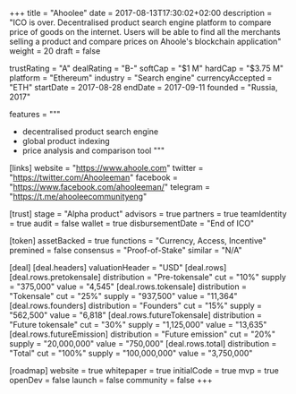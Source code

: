 +++
title = "Ahoolee"
date = 2017-08-13T17:30:02+02:00
description = "ICO is over. Decentralised product search engine platform to compare price of goods on the internet. Users will be able to find all the merchants selling a product and compare prices on Ahoole's blockchain application"
weight = 20
draft = false

trustRating = "A"
dealRating = "B-"
softCap = "$1 M"
hardCap = "$3.75 M"
platform = "Ethereum"
industry = "Search engine"
currencyAccepted = "ETH"
startDate = 2017-08-28
endDate = 2017-09-11
founded = "Russia, 2017"

features = """
- decentralised product search engine
- global product indexing
- price analysis and comparison tool
"""

[links]
  website = "https://www.ahoole.com"
  twitter = "https://twitter.com/Ahooleeman"
  facebook = "https://www.facebook.com/ahooleeman/"
  telegram = "https://t.me/ahooleecommunityeng"

[trust]
  stage = "Alpha product"
  advisors = true
  partners = true
  teamIdentity = true
  audit = false
  wallet = true
  disbursementDate = "End of ICO"

[token]
  assetBacked = true
  functions = "Currency, Access, Incentive"
  premined = false
  consensus = "Proof-of-Stake"
  similar = "N/A"

[deal]
  [deal.headers]
    valuationHeader = "USD"
  [deal.rows]
    [deal.rows.pretokensale]
      distribution = "Pre-tokensale"
      cut = "10%"
      supply = "375,000"
      value = "4,545"
    [deal.rows.tokensale]
      distribution = "Tokensale"
      cut = "25%"
      supply = "937,500"
      value = "11,364"
    [deal.rows.founders]
      distribution = "Founders"
      cut = "15%"
      supply = "562,500"
      value = "6,818"
    [deal.rows.futureTokensale]
      distribution = "Future tokensale"
      cut = "30%"
      supply = "1,125,000"
      value = "13,635"
    [deal.rows.futureEmission]
      distribution = "Future emission"
      cut = "20%"
      supply = "20,000,000"
      value = "750,000"
    [deal.rows.total]
      distribution = "Total"
      cut = "100%"
      supply = "100,000,000"
      value = "3,750,000"

[roadmap]
  website = true
  whitepaper = true
  initialCode = true
  mvp = true
  openDev = false
  launch = false
  community = false
+++
